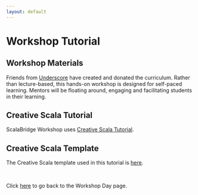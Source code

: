 ```yaml
---
layout: default
---
```


# Workshop Tutorial

## Workshop Materials
Friends from [Underscore](http://underscore.io) have created and donated the curriculum. Rather than lecture-based, this hands-on workshop is designed for self-paced learning. Mentors will be floating around, engaging and facilitating students in their learning.

## Creative Scala Tutorial
ScalaBridge Workshop uses [Creative Scala Tutorial](http://creativescala.org/creative-scala.html).

## Creative Scala Template
The Creative Scala template used in this tutorial is [here](https://github.com/underscoreio/creative-scala-template).

<br>

Click [here](/workshop-day) to go back to the Workshop Day page.

